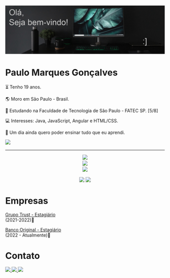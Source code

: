 ![Olá,Seja bem-vindo ao perfil do Paulo](https://github.com/PauloMarquesG/PauloMarquesG/blob/main/header.png)

  <!--<img align="right" height="250em" src="Photos/avatar.png" />-->

<div aling="left">
  
  # Paulo Marques Gonçalves

  <p>⏳ Tenho 19 anos.</p>
  <p>🌎 Moro em São Paulo - Brasil.</p>
  <p>🏫 Estudando na Faculdade de Tecnologia de São Paulo - FATEC SP. [5/8]</p>
  <p>💻 Interesses: Java, JavaScript, Angular e HTML/CSS.</p>
  <p>💭 Um dia ainda quero poder ensinar tudo que eu aprendi.</p>

  <a href="https://paulomarquesg.github.io/portfolio/" target="_blank"><img src="https://img.shields.io/static/v1?label=Portfolio&message=website&color=blue&style=for-the-badge"/></a>

</div>
  
<hr>
  
<p align="center">
  <a href="https://skillicons.dev">
    <img src="https://skillicons.dev/icons?i=java,js,typescript,mysql,php,c,python,spring"/><br>
    <img src="https://skillicons.dev/icons?i=angular,html,css,bootstrap,nodejs,git"/><br>
    <img src="https://skillicons.dev/icons?i=idea,vscode,eclipse"/>
  </a>
</p>

<div align="center" >
  <img height="180em" src="https://github-readme-stats.vercel.app/api?username=PauloMarquesG&show_icons=true&theme=dark"/>
  <img height="180em" src="https://github-readme-stats.vercel.app/api/top-langs/?username=PauloMarquesG&theme=dark&layout=compact"/>
</div>

<div>
  
  # Empresas

  <a href="https://www.trust.com.br"><p>Grupo Trust - Estagiário</a><br>(2021-2022)📆</p>
  <a href="https://www.original.com.br"><p>Banco Original - Estagiário</a><br>(2022 - Atualmente)📆</p>
</div>


# Contato
<a href="https://www.linkedin.com/in/paulo-marques-gonçalves/" target="_blank">
  <img target="_blank" src="https://img.shields.io/badge/-LinkedIn-blue?style=for-the-badge&logo=linkedin&logoColor=white">
</a>
<a href="https://www.instagram.com/paulinhn_/" target="_blank">
  <img src="https://img.shields.io/badge/-Instagram-mediumvioletred?style=for-the-badge&logo=instagram&logoColor=white">
</a>
<a href="https://discord.gg/2uXyGHrzVu" target="_blank">
  <img src="https://img.shields.io/badge/-Discord-slateblue?style=for-the-badge&logo=discord&logoColor=white">
</a>

